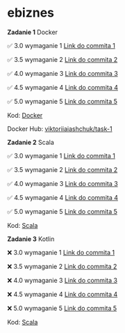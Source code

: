 # ebiznes

**Zadanie 1** Docker

:white_check_mark: 3.0 wymaganie 1 [Link do commita 1](https://github.com/viashchuk/ebiznes/commit/eaa63579586282492c17851f7dec0a50ab276f8c)

:white_check_mark: 3.5 wymaganie 2 [Link do commita 2](https://github.com/viashchuk/ebiznes/commit/a1f18ab7ce078cda9ba111280ebe052b39a31627)

:white_check_mark: 4.0 wymaganie 3 [Link do commita 3](https://github.com/viashchuk/ebiznes/commit/52007ef0e944fa67d79554532bb09f98f5c71937)

:white_check_mark: 4.5 wymaganie 4 [Link do commita 4](https://github.com/viashchuk/ebiznes/commit/0d4d1df8b7adf10a45f53a244d0ca40c38edb49a)

:white_check_mark: 5.0 wymaganie 5 [Link do commita 5](https://github.com/viashchuk/ebiznes/commit/74df0d9cae099d0e2a90a8b12f2dcd28271e8f9a)


Kod: [Docker](./task-1)

Docker Hub: [viktoriiaiashchuk/task-1](https://hub.docker.com/r/viktoriiaiashchuk/task-1)


**Zadanie 2** Scala

:white_check_mark: 3.0 wymaganie 1 [Link do commita 1](https://github.com/viashchuk/ebiznes/commit/757b6d887514b83db917afe91e1f058d04cf8a6d)

:white_check_mark: 3.5 wymaganie 2 [Link do commita 2](https://github.com/viashchuk/ebiznes/commit/95592c72b67ac84edbe6a51c7e62c8c2b70fbfdc)

:white_check_mark: 4.0 wymaganie 3 [Link do commita 3](https://github.com/viashchuk/ebiznes/commit/574bb4cbfbacb1e153f6d37374ab17845dfec04e)

:white_check_mark: 4.5 wymaganie 4 [Link do commita 4](https://github.com/viashchuk/ebiznes/commit/bd98a9e2adc709ef6871f0d9ddb4e8f6231dcd62)

:white_check_mark: 5.0 wymaganie 5 [Link do commita 5](https://github.com/viashchuk/ebiznes/commit/5fe6a3cbcfcd72190b2869f224461e08356e6aca)


Kod: [Scala](./task-2)



**Zadanie 3** Kotlin

:x: 3.0 wymaganie 1 [Link do commita 1](https://github.com/viashchuk/ebiznes/commit/5489132a053c9901a1f0ce6e530f61db81efda6a)

:x: 3.5 wymaganie 2 [Link do commita 2](https://github.com/viashchuk/ebiznes/commit/409fe5f154107cbd6a614aebb840387949310f08)

:x: 4.0 wymaganie 3 [Link do commita 3](https://github.com/viashchuk/ebiznes/commit/d0d73b9ffb9062111e8cd04617bca28927cce61e)

:x: 4.5 wymaganie 4 [Link do commita 4](https://github.com/viashchuk/ebiznes/commit/de5dad88ed18a67ebb8003d468aa41bcfa8e135f)

:x: 5.0 wymaganie 5 [Link do commita 5]()


Kod: [Scala](./task-3)